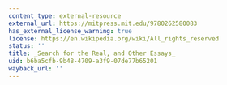 ```yaml
---
content_type: external-resource
external_url: https://mitpress.mit.edu/9780262580083
has_external_license_warning: true
license: https://en.wikipedia.org/wiki/All_rights_reserved
status: ''
title: _Search for the Real, and Other Essays_
uid: b6ba5cfb-9b48-4709-a3f9-07de77b65201
wayback_url: ''
---
```

